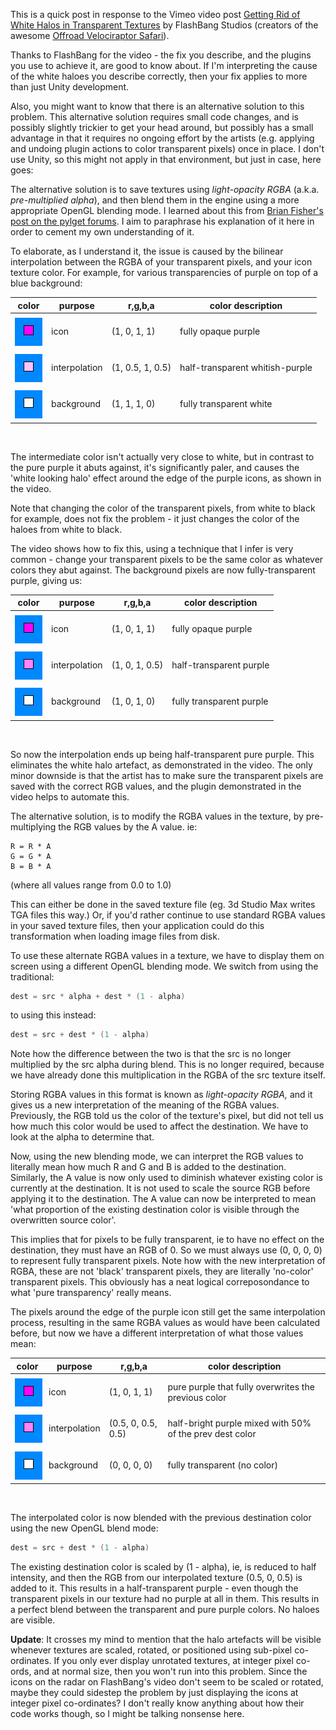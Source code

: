 <!--
.. title: Use light-opacity RGBA to fix halo artifacts along edges of textures
.. slug: use-light-opacity-rgba-to-fix-halo-artifacts-along-edges-of-textures
.. date: 2010-01-03 15:33:10-06:00
.. tags: geek,graphics,pyglet
-->

This is a quick post in response to the Vimeo video post [Getting Rid of
White Halos in Transparent Textures](http://vimeo.com/8444889) by
FlashBang Studios (creators of the awesome [Offroad Velociraptor
Safari](http://blurst.com/raptor-safari/)).

Thanks to FlashBang for the video - the fix you describe, and the
plugins you use to achieve it, are good to know about. If I'm
interpreting the cause of the white haloes you describe correctly, then
your fix applies to more than just Unity development.

Also, you might want to know that there is an alternative solution to
this problem. This alternative solution requires small code changes, and
is possibly slightly trickier to get your head around, but possibly has
a small advantage in that it requires no ongoing effort by the artists
(e.g. applying and undoing plugin actions to color transparent pixels)
once in place. I don't use Unity, so this might not apply in that
environment, but just in case, here goes:

The alternative solution is to save textures using *light-opacity RGBA*
(a.k.a. *pre-multiplied alpha*), and then blend them in the engine using
a more appropriate OpenGL blending mode. I learned about this from
[Brian Fisher's post on the pylget
forums](http://http://groups.google.com/group/pyglet-users/tree/browse_frm/thread/7647b57bdec45235/60d2c57881b873e1?rnum=11&q=premultiplied+alpha&_done=%2Fgroup%2Fpyglet-users%2Fbrowse_frm%2Fthread%2F7647b57bdec45235%3Ftvc%3D1%26q%3Dpremultiplied%2Balpha%26#doc_bb176dcbd759ea4c).
I aim to paraphrase his explanation of it here in order to cement my own
understanding of it.

To elaborate, as I understand it, the issue is caused by the bilinear
interpolation between the RGBA of your transparent pixels, and your icon
texture color. For example, for various transparencies of purple on top of 
a blue background:

color | purpose | r,g,b,a | color description
-|-|-|-
<br /><span style="background-color: #0088ff; padding: 1em;">![](/files/2010/01/opaque-purple.png "opaque-purple")</span><br /><br /> | icon | (1, 0, 1, 1) | fully opaque purple
<br /><span style="background-color: #0088ff; padding: 1em;">![](/files/2010/01/halfwhite-purple.png "halfwhite-purple")</span><br /><br /> | interpolation | (1, 0.5, 1, 0.5) | half-transparent whitish-purple
<br /><span style="background-color: #0088ff; padding: 1em;">![](/files/2010/01/transparent-white.png "transparent-white")</span><br /><br /> | background | (1, 1, 1, 0) | fully transparent white  

<br />

The intermediate color isn't actually very close to white, but in
contrast to the pure purple it abuts against, it's significantly paler,
and causes the 'white looking halo' effect around the edge of the purple
icons, as shown in the video.

Note that changing the color of the transparent pixels, from white to
black for example, does not fix the problem - it just changes the color
of the haloes from white to black.

The video shows how to fix this, using a technique that I infer is very
common - change your transparent pixels to be the same color as whatever
colors they abut against. The background pixels are now
fully-transparent purple, giving us:

color | purpose | r,g,b,a | color description
-|-|-|-
<br /><span style="background-color: #0088ff; padding: 1em;">![](/files/2010/01/opaque-purple.png "opaque-purple")</span><br /><br /> | icon | (1, 0, 1, 1) | fully opaque purple
<br /><span style="background-color: #0088ff; padding: 1em;">![](/files/2010/01/halftransparent-purple.png "halftransparent-purple")</span><br /><br /> | interpolation | (1, 0, 1, 0.5) | half-transparent purple
<br /><span style="background-color: #0088ff; padding: 1em;">![](/files/2010/01/transparent-white.png "transparent-purple")</span><br /><br /> | background | (1, 0, 1, 0) | fully transparent purple

<br />

So now the interpolation ends up being half-transparent pure purple.
This eliminates the white halo artefact, as demonstrated in the video.
The only minor downside is that the artist has to make sure the
transparent pixels are saved with the correct RGB values, and the plugin
demonstrated in the video helps to automate this.

The alternative solution, is to modify the RGBA values in the texture,
by pre-multiplying the RGB values by the A value. ie:

```
R = R * A
G = G * A
B = B * A
```

(where all values range from 0.0 to 1.0)

This can either be done in the saved texture file (eg. 3d Studio Max
writes TGA files this way.) Or, if you'd rather continue to use standard
RGBA values in your saved texture files, then your application could do
this transformation when loading image files from disk.

To use these alternate RGBA values in a texture, we have to display them
on screen using a different OpenGL blending mode. We switch from using
the traditional:

``` glsl
dest = src * alpha + dest * (1 - alpha)
```

to using this instead:

``` glsl
dest = src + dest * (1 - alpha)
```

Note how the difference between the two is that the src is no longer
multiplied by the src alpha during blend. This is no longer required,
because we have already done this multiplication in the RGBA of the src
texture itself.

Storing RGBA values in this format is known as *light-opacity RGBA,* and
it gives us a new interpretation of the meaning of the RGBA values.
Previously, the RGB told us the color of the texture's pixel, but did
not tell us how much this color would be used to affect the destination.
We have to look at the alpha to determine that.

Now, using the new
blending mode, we can interpret the RGB values to literally mean how
much R and G and B is added to the destination. Similarly, the A value
is now only used to diminish whatever existing color is currently at the
destination. It is not used to scale the source RGB before applying it
to the destination. The A value can now be interpreted to mean 'what
proportion of the existing destination color is visible through the
overwritten source color'.

This implies that for pixels to be fully transparent, ie to have no
effect on the destination, they must have an RGB of 0. So we must always
use (0, 0, 0, 0) to represent fully transparent pixels. Note how with
the new interpretation of RGBA, these are not 'black' transparent
pixels, they are literally 'no-color' transparent pixels. This obviously
has a neat logical correposondance to what 'pure transparency' really
means.

The pixels around the edge of the purple icon still get the same
interpolation process, resulting in the same RGBA values as would have
been calculated before, but now we have a different interpretation of
what those values mean:

color | purpose | r,g,b,a | color description
-|-|-|-
<br /><span style="background-color: #0088ff; padding: 1em;">![](/files/2010/01/opaque-purple.png "opaque-purple")</span><br /><br /> | icon | (1, 0, 1, 1) |  pure purple that fully overwrites the previous color
<br /><span style="background-color: #0088ff; padding: 1em;">![](/files/2010/01/halftransparent-purple.png "halftransparent-purple")</span><br /><br /> | interpolation | (0.5, 0, 0.5, 0.5) | half-bright purple mixed with 50% of the prev dest color
<br /><span style="background-color: #0088ff; padding: 1em;">![](/files/2010/01/transparent-white.png "transparent-white")</span><br /><br /> | background | (0, 0, 0, 0) | fully transparent (no color)

<br />

The interpolated color is now blended with the previous destination
color using the new OpenGL blend mode:

``` glsl
dest = src + dest * (1 - alpha)
```

The existing destination color is scaled by (1 - alpha), ie, is reduced
to half intensity, and then the RGB from our interpolated texture (0.5,
0, 0.5) is added to it. This results in a half-transparent purple - even
though the transparent pixels in our texture had no purple at all in
them. This results in a perfect blend between the transparent and pure
purple colors. No haloes are visible.

**Update**: It crosses my mind to mention that the halo artefacts will
be visible whenever textures are scaled, rotated, or positioned using
sub-pixel co-ordinates. If you only ever display unrotated textures, at
integer pixel co-ords, and at normal size, then you won't run into this
problem. Since the icons on the radar on FlashBang's video don't seem to
be scaled or rotated, maybe they could sidestep the problem by just
displaying the icons at integer pixel co-ordinates? I don't really know
anything about how their code works though, so I might be talking
nonsense here.
